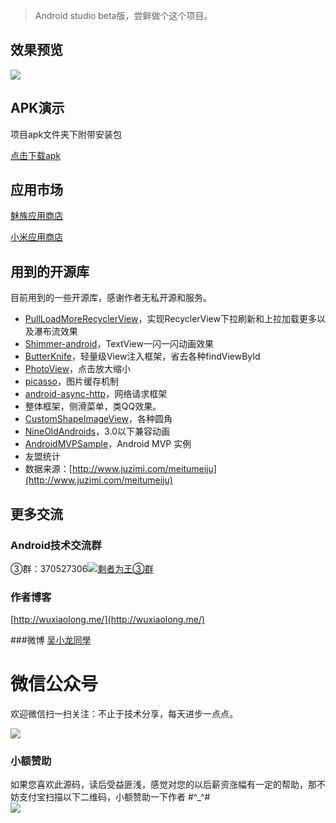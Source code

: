 > Android studio beta版，尝鲜做个这个项目。

## 效果预览
![](https://github.com/WuXiaolong/WeWin/raw/master/screenshots/screenshots.gif)

## APK演示

项目apk文件夹下附带安装包

[点击下载apk](https://github.com/WuXiaolong/WeWin/raw/master/apk/app-debug.apk)

## 应用市场
[魅族应用商店](http://app.meizu.com/apps/public/detail?package_name=com.xiaomolongstudio.wewin)

[小米应用商店](http://app.mi.com/detail/67787)

## 用到的开源库
目前用到的一些开源库，感谢作者无私开源和服务。

* [PullLoadMoreRecyclerView](https://github.com/WuXiaolong/PullLoadMoreRecyclerView)，实现RecyclerView下拉刷新和上拉加载更多以及瀑布流效果
* [Shimmer-android](https://github.com/RomainPiel/Shimmer-android)，TextView一闪一闪动画效果
* [ButterKnife](https://github.com/JakeWharton/butterknife)，轻量级View注入框架，省去各种findViewById
* [PhotoView](https://github.com/chrisbanes/PhotoView)，点击放大缩小
* [picasso](https://github.com/square/picasso)，图片缓存机制
* [android-async-http](https://github.com/loopj/android-async-http)，网络请求框架
* 整体框架，侧滑菜单，类QQ效果。
* [CustomShapeImageView](https://github.com/MostafaGazar/CustomShapeImageView)，各种圆角
* [NineOldAndroids](https://github.com/JakeWharton/NineOldAndroids)，3.0以下兼容动画
* [AndroidMVPSample](https://github.com/WuXiaolong/AndroidMVPSample)，Android MVP 实例
* 友盟统计
* 数据来源：[http://www.juzimi.com/meitumeiju](http://www.juzimi.com/meitumeiju)


## 更多交流
### Android技术交流群
<!---
②群：376526418<a target="_blank" href="http://shang.qq.com/wpa/qunwpa?idkey=5017aa79b1bc2726134ce1d6bc3060306022d1a2155f303709b02824d47a8e59"><img border="0" src="http://pub.idqqimg.com/wpa/images/group.png" alt="剩者为王②群" title="剩者为王②群"></a><br><br>
-->
③群：370527306<a target="_blank" href="http://shang.qq.com/wpa/qunwpa?idkey=0a992ba077da4c8325cbfef1c9e81f0443ffb782a0f2135c1a8f7326baac58ac"><img border="0" src="http://pub.idqqimg.com/wpa/images/group.png" alt="剩者为王③群" title="剩者为王③群"></a>

### 作者博客
[http://wuxiaolong.me/](http://wuxiaolong.me/)

###微博
[吴小龙同學](http://weibo.com/u/2175011601)

# 微信公众号
欢迎微信扫一扫关注：不止于技术分享，每天进步一点点。

![](http://7q5c2h.com1.z0.glb.clouddn.com/qrcode_wuxiaolong.jpg)

### 小额赞助
如果您喜欢此源码，读后受益匪浅，感觉对您的以后薪资涨幅有一定的帮助，那不妨支付宝扫描以下二维码，小额赞助一下作者 #^_^#<br> 
<img src="http://7q5c2h.com1.z0.glb.clouddn.com/taobao_qrcode.jpg" /> 


